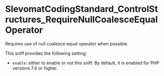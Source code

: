 # SlevomatCodingStandard_ControlStructures_RequireNullCoalesceEqualOperator

Requires use of null coalesce equal operator when possible.

This sniff provides the following setting:

* `enable`: either to enable or not this sniff. By default, it is enabled for PHP versions 7.4 or higher.
